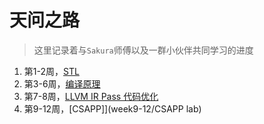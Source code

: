 # 天问之路

> 这里记录着与`Sakura`师傅以及一群小伙伴共同学习的进度

1. 第1-2周，[STL](week1-2/)
2. 第3-6周，[编译原理](week3-6/)
3. 第7-8周，[LLVM IR Pass 代码优化](week7-8/)
4. 第9-12周，[CSAPP]](week9-12/CSAPP lab)
